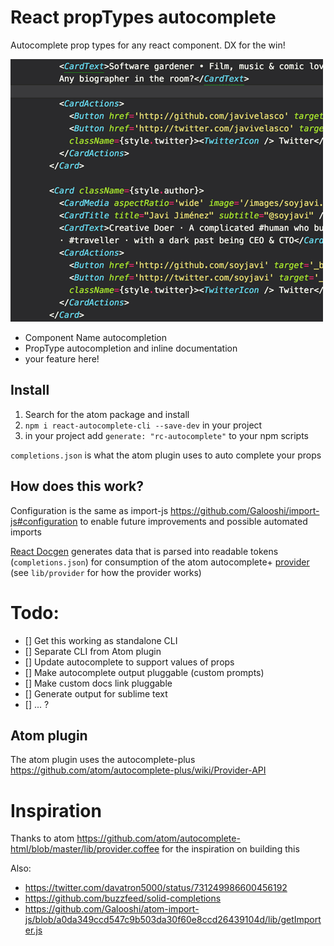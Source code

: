 # React propTypes autocomplete

Autocomplete prop types for any react component. DX for the win!

![Demo](demo.gif)

- Component Name autocompletion
- PropType autocompletion and inline documentation
- your feature here!

## Install
1. Search for the atom package and install
2. `npm i react-autocomplete-cli --save-dev` in your project
3. in your project add `generate: "rc-autocomplete"` to your npm scripts

`completions.json` is what the atom plugin uses to auto complete your props

## How does this work?

Configuration is the same as import-js https://github.com/Galooshi/import-js#configuration to enable future improvements and possible automated imports

[React Docgen](https://github.com/reactjs/react-docgen) generates data that is parsed into readable tokens (`completions.json`) for consumption of the atom autocomplete+ [provider](https://github.com/atom/autocomplete-plus/wiki/Provider-API) (see `lib/provider` for how the provider works)


# Todo:
- [] Get this working as standalone CLI
- [] Separate CLI from Atom plugin
- [] Update autocomplete to support values of props
- [] Make autocomplete output pluggable (custom prompts)
- [] Make custom docs link pluggable
- [] Generate output for sublime text
- [] ... ?

## Atom plugin

The atom plugin uses the autocomplete-plus https://github.com/atom/autocomplete-plus/wiki/Provider-API

# Inspiration

Thanks to atom https://github.com/atom/autocomplete-html/blob/master/lib/provider.coffee for the inspiration on building this

Also:

- https://twitter.com/davatron5000/status/731249986600456192
- https://github.com/buzzfeed/solid-completions
- https://github.com/Galooshi/atom-import-js/blob/a0da349ccd547c9b503da30f60e8ccd26439104d/lib/getImporter.js
